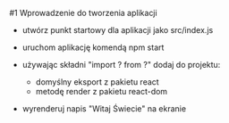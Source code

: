 #1 Wprowadzenie do tworzenia aplikacji

- utwórz punkt startowy dla aplikacji jako src/index.js
- uruchom aplikację komendą npm start
- używając składni "import ? from ?" dodaj do projektu:
  - domyślny eksport z pakietu react
  - metodę render z pakietu react-dom

- wyrenderuj napis "Witaj Świecie" na ekranie